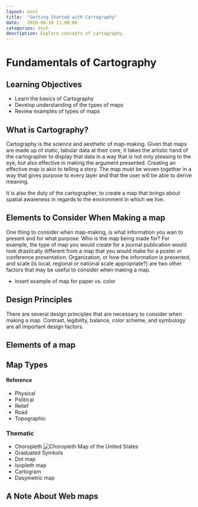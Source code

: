 ```yaml
---
layout: post
title:  "Getting Started with Cartography"
date:   2016-08-10 11:00:00
categories: tech
description: Explore concepts of cartography.
---
```


# Fundamentals of Cartography

## Learning Objectives
* Learn the basics of Cartography
* Develop understanding of the types of maps
* Review examples of types of maps

## What is Cartography?
Cartography is the science and aesthetic of map-making.  Given that maps are made up of static, tabular data at their core, it takes the artistic hand of the cartographer to display that data in a way that is not only pleasing to the eye, but also effective in making the argument presented.  Creating an effective map is akin to telling a story.  The map must be woven together in a way that gives purpose to every layer and that the user will be able to derive meaning.    

It is also the duty of the cartographer, to create a map that brings about spatial awareness in regards to the environment in which we live.  

## Elements to Consider When Making a map

One thing to consider when map-making, is what information you wan to present and for what purpose.  Who is the map being made for? For example, the type of map you would create for a journal publication would look drastically different from a map that you would make for a poster or conference presentation.  Organization, or how the information is presented, and scale (is local, regional or national scale appropriate?) are two other factors that may be useful to consider when making a map.

* Insert example of map for paper vs. color

## Design Principles

There are several design principles that are necessary to consider when making a map.  Contrast, legibility, balance, color scheme, and symbology are all important design factors.  

## Elements of a map

## Map Types

#### Reference

* Physical
* Political
* Relief
* Road
* Topographic

### Thematic

* Choropleth
  ![Choropleth Map of the United States](http://i.imgur.com/8iLtTL5.png)
* Graduated Symbols
* Dot map
* Isopleth map
* Cartogram
* Dasymetric map

## A Note About Web maps

